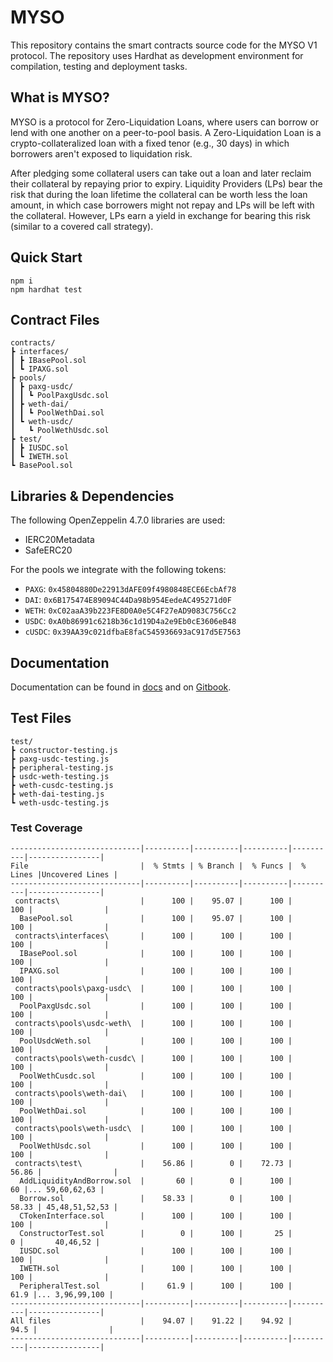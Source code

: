 # MYSO
This repository contains the smart contracts source code for the MYSO V1 protocol. The repository uses Hardhat as development environment for compilation, testing and deployment tasks.

## What is MYSO?
MYSO is a protocol for Zero-Liquidation Loans, where users can borrow or lend with one another on a peer-to-pool basis. A Zero-Liquidation Loan is a crypto-collateralized loan with a fixed tenor (e.g., 30 days) in which borrowers aren't exposed to liquidation risk. 

After pledging some collateral users can take out a loan and later reclaim their collateral by repaying prior to expiry. Liquidity Providers (LPs) bear the risk that during the loan lifetime the collateral can be worth less the loan amount, in which case borrowers might not repay and LPs will be left with the collateral. However, LPs earn a yield in exchange for bearing this risk (similar to a covered call strategy).

## Quick Start
```
npm i
npm hardhat test
```

## Contract Files
```
contracts/
┣ interfaces/
┃ ┣ IBasePool.sol
┃ ┗ IPAXG.sol
┣ pools/
┃ ┣ paxg-usdc/
┃ ┃ ┗ PoolPaxgUsdc.sol
┃ ┣ weth-dai/
┃ ┃ ┗ PoolWethDai.sol
┃ ┗ weth-usdc/
┃   ┗ PoolWethUsdc.sol
┣ test/
┃ ┣ IUSDC.sol
┃ ┗ IWETH.sol
┗ BasePool.sol
```

## Libraries & Dependencies

The following OpenZeppelin 4.7.0 libraries are used:
* IERC20Metadata
* SafeERC20

For the pools we integrate with the following tokens:
* `PAXG`: `0x45804880De22913dAFE09f4980848ECE6EcbAf78`
* `DAI`: `0x6B175474E89094C44Da98b954EedeAC495271d0F`
* `WETH`: `0xC02aaA39b223FE8D0A0e5C4F27eAD9083C756Cc2`
* `USDC`: `0xA0b86991c6218b36c1d19D4a2e9Eb0cE3606eB48`
* `cUSDC`: `0x39AA39c021dfbaE8faC545936693aC917d5E7563`

## Documentation
Documentation can be found in [docs](/docs) and on [Gitbook](https://myso-finance.gitbook.io/docs/).

## Test Files
```
test/
┣ constructor-testing.js
┣ paxg-usdc-testing.js
┣ peripheral-testing.js
┣ usdc-weth-testing.js
┣ weth-cusdc-testing.js
┣ weth-dai-testing.js
┗ weth-usdc-testing.js
```

### Test Coverage

```
-----------------------------|----------|----------|----------|----------|----------------|
File                         |  % Stmts | % Branch |  % Funcs |  % Lines |Uncovered Lines |
-----------------------------|----------|----------|----------|----------|----------------|
 contracts\                  |      100 |    95.07 |      100 |      100 |                |
  BasePool.sol               |      100 |    95.07 |      100 |      100 |                |
 contracts\interfaces\       |      100 |      100 |      100 |      100 |                |
  IBasePool.sol              |      100 |      100 |      100 |      100 |                |
  IPAXG.sol                  |      100 |      100 |      100 |      100 |                |
 contracts\pools\paxg-usdc\  |      100 |      100 |      100 |      100 |                |
  PoolPaxgUsdc.sol           |      100 |      100 |      100 |      100 |                |
 contracts\pools\usdc-weth\  |      100 |      100 |      100 |      100 |                |
  PoolUsdcWeth.sol           |      100 |      100 |      100 |      100 |                |
 contracts\pools\weth-cusdc\ |      100 |      100 |      100 |      100 |                |
  PoolWethCusdc.sol          |      100 |      100 |      100 |      100 |                |
 contracts\pools\weth-dai\   |      100 |      100 |      100 |      100 |                |
  PoolWethDai.sol            |      100 |      100 |      100 |      100 |                |
 contracts\pools\weth-usdc\  |      100 |      100 |      100 |      100 |                |
  PoolWethUsdc.sol           |      100 |      100 |      100 |      100 |                |
 contracts\test\             |    56.86 |        0 |    72.73 |    56.86 |                |
  AddLiquidityAndBorrow.sol  |       60 |        0 |      100 |       60 |... 59,60,62,63 |
  Borrow.sol                 |    58.33 |        0 |      100 |    58.33 | 45,48,51,52,53 |
  CTokenInterface.sol        |      100 |      100 |      100 |      100 |                |
  ConstructorTest.sol        |        0 |      100 |       25 |        0 |       40,46,52 |
  IUSDC.sol                  |      100 |      100 |      100 |      100 |                |
  IWETH.sol                  |      100 |      100 |      100 |      100 |                |
  PeripheralTest.sol         |     61.9 |      100 |      100 |     61.9 |... 3,96,99,100 |
-----------------------------|----------|----------|----------|----------|----------------|
All files                    |    94.07 |    91.22 |    94.92 |     94.5 |                |
-----------------------------|----------|----------|----------|----------|----------------|
```
